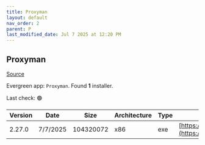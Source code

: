 ```yaml
---
title: Proxyman
layout: default
nav_order: 2
parent: P
last_modified_date: Jul 7 2025 at 12:20 PM
---
```


## Proxyman

[Source](https://proxyman.io/)

Evergreen app: `Proxyman`. Found **1** installer.

Last check: 🟢

| Version | Date     | Size      | Architecture | Type | URI                                                                                                                                                          |
| ------- | -------- | --------- | ------------ | ---- | ------------------------------------------------------------------------------------------------------------------------------------------------------------ |
| 2.27.0  | 7/7/2025 | 104320072 | x86          | exe  | [https://download.proxyman.com/windows/2.27.0/build/Proxyman+Setup+2.27.0.exe](https://download.proxyman.com/windows/2.27.0/build/Proxyman+Setup+2.27.0.exe) |
